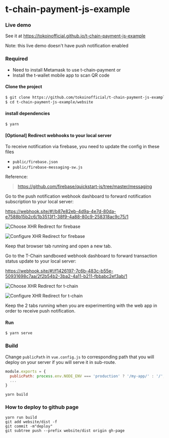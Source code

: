 # t-chain-payment-js-example

### Live demo

See it at https://tokoinofficial.github.io/t-chain-payment-js-example

Note: this live demo doesn't have push notification enabled

### Required
- Need to install Metamask to use t-chain-payment or 
- Install the t-wallet mobile app to scan QR code

#### Clone the project
```bash
$ git clone https://github.com/tokoinofficial/t-chain-payment-js-example.git
$ cd t-chain-payment-js-example/website
```

#### install dependencies
```
$ yarn 
```

#### \[Optional\] Redirect webhooks to your local server
To receive notification via firebase, you need to update the config in these files
- `public/firebase.json`
- `public/firebase-messaging-sw.js`

Reference:

> https://github.com/firebase/quickstart-js/tree/master/messaging

Go to the push notification webhook dashboard to forward notification subscription to your local server:

https://webhook.site/#!/b87e82eb-4d9a-4e7d-80da-e7588b15b2c6/1b3513f1-38f9-4a88-80c9-258318ac9c75/1

![Choose XHR Redirect for firebase](https://user-images.githubusercontent.com/23432432/233459089-4244d904-8c3c-4eb4-96f9-79547bab9cb6.png)

![Configure XHR Redirect for firebase](https://user-images.githubusercontent.com/23432432/233459238-0158e83c-4298-49cb-9ec2-8a765b88bb8f.png)

Keep that browser tab running and open a new tab.

Go to the T-Chain sandboxed webhook dashboard to forward transaction status update to your local server:

https://webhook.site/#!/f1426197-7c6b-483c-b55e-50931698c7aa/2f2b54b2-3ba2-4a11-b211-fbbabc2ef3ab/1

![Choose XHR Redirect for t-chain](https://user-images.githubusercontent.com/23432432/233459089-4244d904-8c3c-4eb4-96f9-79547bab9cb6.png)

![Configure XHR Redirect for t-chain](https://user-images.githubusercontent.com/23432432/233460005-cd149ad5-0ad2-48af-b7f3-d6f7f02a0dcf.png)

Keep the 2 tabs running when you are experimenting with the web app in order to receive push notification.


#### Run
```
$ yarn serve
```

### Build

Change `publicPath` in `vue.config.js` to corresponding path that you will deploy on your server if you will serve it in sub-route.

```js
module.exports = {
  publicPath: process.env.NODE_ENV === 'production' ? '/my-app/' : '/',
  ...
}
```

```
yarn build
```

### How to deploy to github page
```
yarn run build
git add website/dist -f
git commit -m"deploy"
git subtree push --prefix website/dist origin gh-page
```